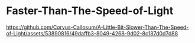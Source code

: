 # Faster-Than-The-Speed-of-Light

https://github.com/Corvus-Callosum/A-Little-Bit-Slower-Than-The-Speed-of-Light/assets/53890816/49daffb3-8049-4268-9d02-8c187d0d7d88
